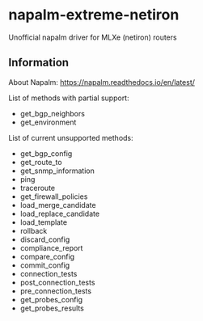 # napalm-extreme-netiron

Unofficial napalm driver for MLXe (netiron) routers

## Information
About Napalm: https://napalm.readthedocs.io/en/latest/

List of methods with partial support:
- get_bgp_neighbors
- get_environment

List of current unsupported methods:
- get_bgp_config
- get_route_to
- get_snmp_information
- ping
- traceroute
- get_firewall_policies
- load_merge_candidate
- load_replace_candidate
- load_template
- rollback
- discard_config
- compliance_report
- compare_config
- commit_config
- connection_tests
- post_connection_tests
- pre_connection_tests
- get_probes_config
- get_probes_results


